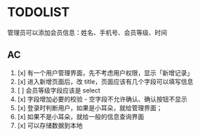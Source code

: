 # TODOLIST

管理员可以添加会员信息：姓名、手机号、会员等级、时间

## AC

1. [x] 有一个用户管理界面，先不考虑用户权限，显示「新增记录」
2. [x] 进入新增页面后，改 title，页面应该有几个字段可以填写信息
3. [ ] 会员等级字段应该是 select
4. [x] 字段增加必要的校验 - 空字段不允许确认、确认按钮不显示
4. [x] 登录时判断用户，如果是小耳朵，就给管理界面；
5. [x] 如果不是小耳朵，就给一般的信息查询界面
6. [x] 可以存储数据到本地
